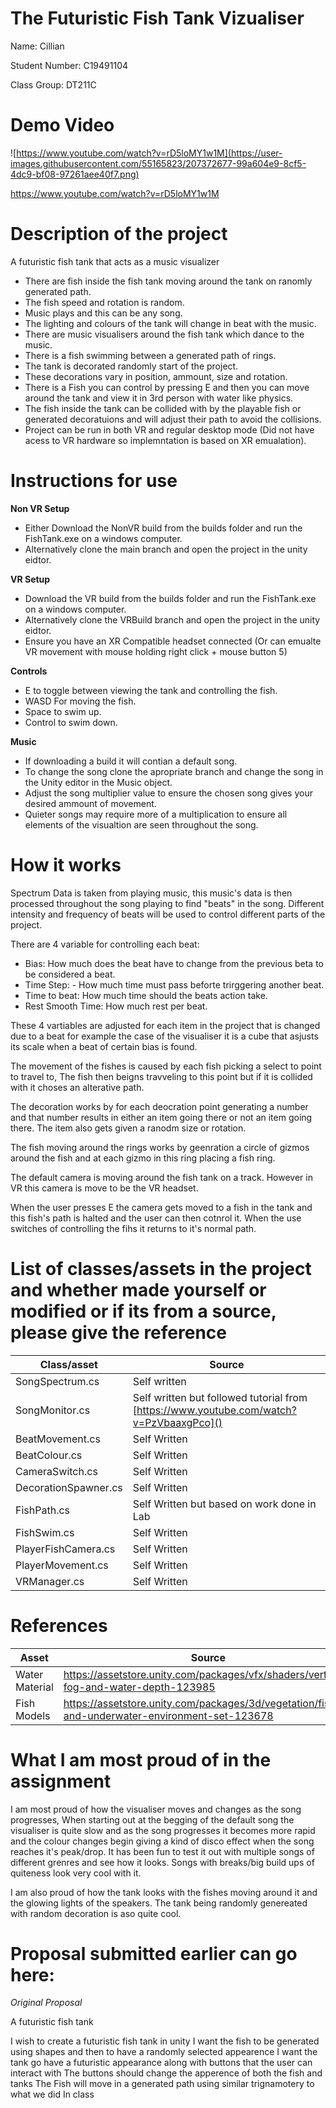 # The Futuristic Fish Tank Vizualiser

Name: Cillian

Student Number: C19491104

Class Group: DT211C

# Demo Video

![https://www.youtube.com/watch?v=rD5loMY1w1M](https://user-images.githubusercontent.com/55165823/207372677-99a604e9-8cf5-4dc9-bf08-97261aee40f7.png)

https://www.youtube.com/watch?v=rD5loMY1w1M

# Description of the project

A futuristic fish tank that acts as a music visualizer

 - There are fish  inside the fish tank moving around the tank on ranomly generated path.
 - The fish speed and rotation is random.
 - Music plays and this can be any song.
 - The lighting and colours of the tank will change in beat with the music.
 - There are music visualisers around the fish tank which dance to the music.
 - There is a fish swimming between a generated path of rings.
 - The tank is decorated randomly start of the project.
 - These decorations vary in position, ammount, size and rotation.
 - There is a Fish you can control by pressing E and then you can move around the tank and view it in 3rd person with water like physics.
 - The fish inside the tank can be collided with by the playable fish or generated decoratuions and will adjust their path to avoid the collisions.
 - Project can be run in both VR and regular desktop mode (Did not have acess to VR hardware so implemntation is based on XR emualation).
 
# Instructions for use

**Non VR Setup**

 - Either Download the NonVR build from the builds folder and run the FishTank.exe on a windows computer.
 - Alternatively clone the main branch and open the project in the unity eidtor.

**VR Setup**

 - Download the VR build from the builds folder and run the FishTank.exe on a windows computer.
 - Alternatively clone the VRBuild branch and open the project in the unity eidtor.
 - Ensure you have an XR Compatible headset connected (Or can emualte VR movement with mouse holding right click + mouse button 5)
 
**Controls**

 - E to toggle between viewing the tank and controlling the fish.
 - WASD For moving the fish.
 - Space to swim up.
 - Control to swim down.

**Music**

 - If downloading a build it will contian a default song.
 - To change the song clone the apropriate branch and change the song in the Unity editor in the Music object.
 - Adjust the song multiplier value to ensure the chosen song gives your desired ammount of movement.
 - Quieter songs may require more of a multiplication to ensure all elements of the visualtion are seen throughout the song.


# How it works

Spectrum Data is taken from playing music, this music's data is then processed throughout the song playing to find "beats" in the song.
Different intensity and frequency of beats will be used to control different parts of the project.

There are 4 variable for controlling each beat:
 - Bias: How much does the beat have to change from the previous beta to be considered a beat.
 - Time Step: - How much time must pass beforte trirggering another beat.
 - Time to beat: How much time should the beats action take.
 - Rest Smooth Time: How much rest per beat.
 
These 4 vartiables are adjusted for each item in the project that is changed due to a beat for example the case of the visualiser it is a cube that asjusts its scale when a beat of certain bias is found.

The movement of the fishes is caused by each fish picking a select to point to travel to, The fish then beigns travveling to this point but if it is collided with it choses an alterative path.

The decoration works by for each deocration point generating a number and that number results in either an item going there or not an item going there. The item also gets given a ranodm size or rotation.

The fish moving around the rings works by geenration a circle of gizmos around the fish and at each gizmo in this ring placing a fish ring.

The default camera is moving around the fish tank on a track. However in VR this camera is move to be the VR headset.

When the user presses E the camera gets moved to a fish in the tank and this fish's path is halted and the user can then cotnrol it. When the use switches of controlling the fihs it returns to it's normal path.

# List of classes/assets in the project and whether made yourself or modified or if its from a source, please give the reference

| Class/asset | Source |
|-----------|-----------|
| SongSpectrum.cs | Self written  |
| SongMonitor.cs | Self written but followed tutorial from [https://www.youtube.com/watch?v=PzVbaaxgPco]() |
| BeatMovement.cs | Self Written |
| BeatColour.cs | Self Written |
| CameraSwitch.cs | Self Written |
| DecorationSpawner.cs | Self Written |
| FishPath.cs | Self Written but based on work done in Lab |
| FishSwim.cs | Self Written |
| PlayerFishCamera.cs | Self Written |
| PlayerMovement.cs | Self Written |
| VRManager.cs | Self Written |

# References
| Asset | Source |
|-----------|-----------|
| Water Material | https://assetstore.unity.com/packages/vfx/shaders/vertical-fog-and-water-depth-123985 |
| Fish Models | https://assetstore.unity.com/packages/3d/vegetation/fishes-and-underwater-environment-set-123678  |

# What I am most proud of in the assignment

I am most proud of how the visualiser moves and changes as the song progresses, When starting out at the begging of the default song the visualiser is quite slow and as the song progresses it becomes more rapid and the colour changes begin giving a kind of disco effect when the song reaches it's peak/drop. It has been fun to test it out with multiple songs of different grenres and see how it looks. Songs with breaks/big build ups of quiteness look very cool with it.

I am also proud of how the tank looks with the fishes moving around it and the glowing lights of the speakers. The tank being randomly genereated with random decoration is aso quite cool.


# Proposal submitted earlier can go here:

*Original Proposal*

A futuristic fish tank

I wish to create a futuristic fish tank in unity
I want the fish to be generated using shapes and then to have a randomly selected appearence
I want the tank go have a futuristic appearance along with buttons that the user can interact with
The buttons should change the apperence of both the fish and tanks
The Fish will move in a generated path using similar trignamotery to what we did In class




